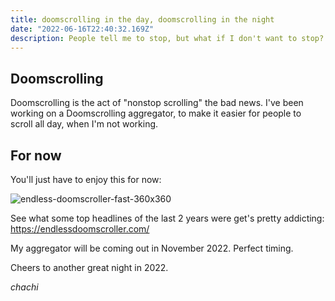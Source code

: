 ```yaml
---
title: doomscrolling in the day, doomscrolling in the night
date: "2022-06-16T22:40:32.169Z"
description: People tell me to stop, but what if I don't want to stop?
---
```


## Doomscrolling 

Doomscrolling is the act of "nonstop scrolling" the bad news. I've been working on a Doomscrolling aggregator, to make it easier for people to scroll all day, when I'm not working.

## For now

You'll just have to enjoy this for now: 

![endless-doomscroller-fast-360x360](https://user-images.githubusercontent.com/20936398/174230363-d5703a3e-99f5-431a-be0f-917ef9948a6e.gif)

See what some top headlines of the last 2 years were get's pretty addicting: https://endlessdoomscroller.com/

My aggregator will be coming out in November 2022. Perfect timing. 

Cheers to another great night in 2022.

_chachi_
